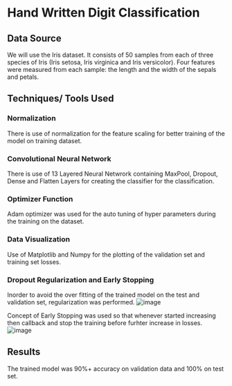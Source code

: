 # Hand Written Digit Classification

## Data Source
  We will use the Iris dataset. It consists of 50 samples from each of three species of Iris (Iris setosa, Iris virginica and Iris versicolor). Four features were measured from each sample: the length and the width of the sepals and petals.
  
## Techniques/ Tools Used
### Normalization
  There is use of normalization for the feature scaling for better training of the model on training dataset.
  
### Convolutional Neural Network
  There is use of 13 Layered Neural Netwrork containing MaxPool, Dropout, Dense and Flatten Layers for creating the classifier for the classification.
 
### Optimizer Function
  Adam optimizer was used for the auto tuning of hyper parameters during the training on the dataset.

### Data Visualization
  Use of Matplotlib and Numpy for the plotting of the validation set and training set losses.
### Dropout Regularization and Early Stopping
  Inorder to avoid the over fitting of the trained model on the test and validation set, regularization was performed.
  ![image](https://user-images.githubusercontent.com/64379996/182178176-a8f4b307-0ac5-4eee-a583-98f87386795e.png)

  Concept of Early Stopping was used so that whenever started increasing then callback and stop the training before furhter increase in losses.
![image](https://user-images.githubusercontent.com/64379996/182178540-fa0c9c02-46a3-412c-9e39-95866af56921.png)

## Results
  The trained model was 90%+ accuracy on validation data and 100% on test set.
